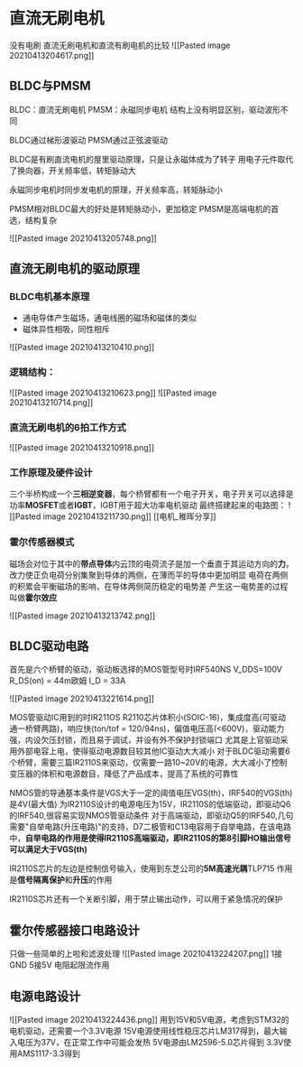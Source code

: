 # 直流无刷电机
没有电刷
直流无刷电机和直流有刷电机的比较
![[Pasted image 20210413204617.png]]

## BLDC与PMSM
BLDC：直流无刷电机
PMSM：永磁同步电机
结构上没有明显区别，驱动波形不同

BLDC通过梯形波驱动
PMSM通过正弦波驱动

BLDC是有刷直流电机的屋里驱动原理，只是让永磁体成为了转子
用电子元件取代了换向器，开关频率低，转矩脉动大

永磁同步电机时同步发电机的原理，开关频率高，转矩脉动小

PMSM相对BLDC最大的好处是转矩脉动小，更加稳定
PMSM是高端电机的首选，结构复杂

![[Pasted image 20210413205748.png]]



## 直流无刷电机的驱动原理
### BLDC电机基本原理
+ 通电导体产生磁场，通电线圈的磁场和磁体的类似
+ 磁体异性相吸，同性相斥

![[Pasted image 20210413210410.png]]

### 逻辑结构：
![[Pasted image 20210413210623.png]]
![[Pasted image 20210413210714.png]]

### 直流无刷电机的6拍工作方式
![[Pasted image 20210413210918.png]]


### 工作原理及硬件设计
三个半桥构成一个**三相逆变器**，每个桥臂都有一个电子开关，电子开关可以选择是功率**MOSFET**或者**IGBT**，IGBT用于超大功率电机驱动
最终搭建起来的电路图：
![[Pasted image 20210413211730.png]]
[[电机_稚晖分享]]

### 霍尔传感器模式
磁场会对位于其中的**带点导体**内云顶的电荷流子是加一个垂直于其运动方向的**力**，改力使正负电荷分别集聚到导体的两侧，在薄而平的导体中更加明显
电荷在两侧的积累会平衡磁场的影响，在导体两侧简历稳定的电势差
产生这一电势差的过程叫做**霍尔效应**


![[Pasted image 20210413213742.png]] 







## BLDC驱动电路
首先是六个桥臂的驱动，驱动板选择的MOS管型号时IRF540NS
V_DDS=100V
R_DS(on) = 44m欧姆
I_D = 33A

![[Pasted image 20210413221614.png]]

MOS管驱动IC用到的时IR211OS
R2110芯片体积小(SOIC-16)，集成度高(可驱动通一桥臂两路)，响应快(ton/tof = 120/94ns)，偏值电压高(<600V)，驱动能力强，内设欠压封锁，而且易于调试，并设有外不保护封锁端口
尤其是上官驱动采用外部电容上电，使得驱动电源数目较其他IC驱动大大减小
对于BLDC驱动需要6个桥臂，需要三篇IR2110S来驱动，仅需要一路10~20V的电源，大大减小了控制变压器的体积和电源数目，降低了产品成本，提高了系统的可靠性

NMOS管的导通基本条件是VGS大于一定的阈值电压VGS(th)，IRF540的VGS(th)是4V(最大值)
为IR2110S设计的电源电压为15V，IR2110S的低端驱动，即驱动Q6的IRF540,很容易实现NMOS管驱动条件
对于高端驱动，即驱动Q5的IRF540,几句需要"自举电路(升压电路)"的支持，D7二极管和C13电容用于自举电路，在该电路中，**自举电路的作用是使得IR2110S高端驱动，即IR2110S的第8引脚HO输出信号可以满足大于VGS(th)**

IR2110S芯片的左边是控制信号输入，使用到东芝公司的**5M高速光耦**TLP715
作用是**信号隔离保护**和**升压**的作用

IR2110S芯片还有一个关断引脚，用于禁止输出动作，可以用于紧急情况的保护



## 霍尔传感器接口电路设计
只做一些简单的上啦和滤波处理
![[Pasted image 20210413224207.png]]
1接GND
5接5V
电阻起限流作用

## 电源电路设计
![[Pasted image 20210413224436.png]]
用到15V和5V电源，考虑到STM32的电机驱动，还需要一个3.3V电源
15V电源使用线性稳压芯片LM317得到，最大输入电压为37V，在正常工作中可能会发热
5V电源由LM2596-5.0芯片得到
3.3V使用AMS1117-3.3得到











